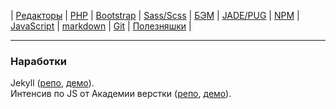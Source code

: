 | 
[Редакторы](readme/Editors.md) | 
[PHP](readme/PHP.md) | 
[Bootstrap](readme/Bootstrap.md) | 
[Sass/Scss](readme/Sass.md) | 
[БЭМ](readme/БЭМ.md) | 
[JADE/PUG](readme/JADE-PUG.md) | 
[NPM](readme/NPM.md) | 
[JavaScript](readme/JavaScript.md) | 
[markdown](readme/markdown.md) | 
[Git](readme/Git.md) | 
[Полезняшки](readme/Useful.md) | 

- - - - - - - - - - - - - - - - - - - - - - - - - - - - - - - - - - - - - - - -
### Наработки
Jekyll ([репо][1], [демо][1.1]).  
Интенсив по JS от Академии верстки ([репо][2], [демо][2.1]).  

[1]: https://github.com/vik-vavilikhin/vik-vavilikhin.github.io/tree/master/Jekyll/dist "Jekyll"  
[1.1]: https://vik-vavilikhin.github.io/Jekyll/dist "Jekyll"  
[2]: https://github.com/vik-vavilikhin/vik-vavilikhin.github.io/tree/master/JS/GloAcademy "Интенсив по JS"  
[2.1]: https://vik-vavilikhin.github.io/JS/GloAcademy "Интенсив по JS"  
